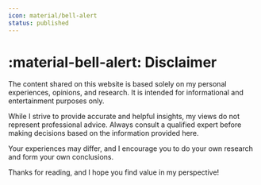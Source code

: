 ```yaml
---
icon: material/bell-alert
status: published
---
```


# :material-bell-alert: Disclaimer

The content shared on this website is based solely on my personal experiences, opinions, and research. It is intended for informational and entertainment purposes only. 

While I strive to provide accurate and helpful insights, my views do not represent professional advice. Always consult a qualified expert before making decisions based on the information provided here.

Your experiences may differ, and I encourage you to do your own research and form your own conclusions. 

Thanks for reading, and I hope you find value in my perspective!